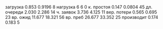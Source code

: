 
загрузка	0.853	0.9196	8
нагрузка	6	6	0
к. простоя	0.147	0.0804	45
дл. очереди	2.030	2.286	14
ч. заявок	3.736	4.125	11
вер. потери	0.565	0.695	23
вр. ожид	11.677	18.321	56
вр. преб	26.677	33.352	25
производит	0.174	0.183	5

